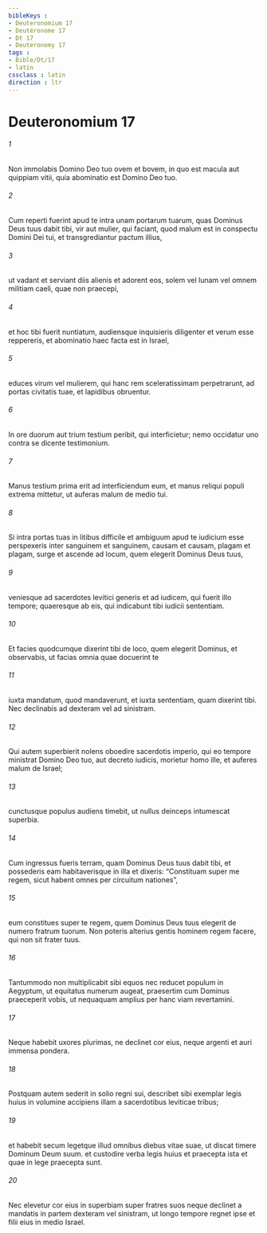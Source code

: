 ```yaml
---
bibleKeys : 
- Deuteronomium 17
- Deutéronome 17
- Dt 17
- Deuteronomy 17
tags : 
- Bible/Dt/17
- latin
cssclass : latin
direction : ltr
---
```


# Deuteronomium 17

###### 1
Non immolabis Domino Deo tuo ovem et bovem, in quo est macula aut quippiam vitii, quia abominatio est Domino Deo tuo.
###### 2
Cum reperti fuerint apud te intra unam portarum tuarum, quas Dominus Deus tuus dabit tibi, vir aut mulier, qui faciant, quod malum est in conspectu Domini Dei tui, et transgrediantur pactum illius, 
###### 3
ut vadant et serviant diis alienis et adorent eos, solem vel lunam vel omnem militiam caeli, quae non praecepi, 
###### 4
et hoc tibi fuerit nuntiatum, audiensque inquisieris diligenter et verum esse reppereris, et abominatio haec facta est in Israel, 
###### 5
educes virum vel mulierem, qui hanc rem sceleratissimam perpetrarunt, ad portas civitatis tuae, et lapidibus obruentur. 
###### 6
In ore duorum aut trium testium peribit, qui interficietur; nemo occidatur uno contra se dicente testimonium. 
###### 7
Manus testium prima erit ad interficiendum eum, et manus reliqui populi extrema mittetur, ut auferas malum de medio tui.
###### 8
Si intra portas tuas in litibus difficile et ambiguum apud te iudicium esse perspexeris inter sanguinem et sanguinem, causam et causam, plagam et plagam, surge et ascende ad locum, quem elegerit Dominus Deus tuus, 
###### 9
veniesque ad sacerdotes levitici generis et ad iudicem, qui fuerit illo tempore; quaeresque ab eis, qui indicabunt tibi iudicii sententiam. 
###### 10
Et facies quodcumque dixerint tibi de loco, quem elegerit Dominus, et observabis, ut facias omnia quae docuerint te 
###### 11
iuxta mandatum, quod mandaverunt, et iuxta sententiam, quam dixerint tibi. Nec declinabis ad dexteram vel ad sinistram. 
###### 12
Qui autem superbierit nolens oboedire sacerdotis imperio, qui eo tempore ministrat Domino Deo tuo, aut decreto iudicis, morietur homo ille, et auferes malum de Israel; 
###### 13
cunctusque populus audiens timebit, ut nullus deinceps intumescat superbia.
###### 14
Cum ingressus fueris terram, quam Dominus Deus tuus dabit tibi, et possederis eam habitaverisque in illa et dixeris: “Constituam super me regem, sicut habent omnes per circuitum nationes”, 
###### 15
eum constitues super te regem, quem Dominus Deus tuus elegerit de numero fratrum tuorum. Non poteris alterius gentis hominem regem facere, qui non sit frater tuus.
###### 16
Tantummodo non multiplicabit sibi equos nec reducet populum in Aegyptum, ut equitatus numerum augeat, praesertim cum Dominus praeceperit vobis, ut nequaquam amplius per hanc viam revertamini. 
###### 17
Neque habebit uxores plurimas, ne declinet cor eius, neque argenti et auri immensa pondera. 
###### 18
Postquam autem sederit in solio regni sui, describet sibi exemplar legis huius in volumine accipiens illam a sacerdotibus leviticae tribus; 
###### 19
et habebit secum legetque illud omnibus diebus vitae suae, ut discat timere Dominum Deum suum. et custodire verba legis huius et praecepta ista et quae in lege praecepta sunt. 
###### 20
Nec elevetur cor eius in superbiam super fratres suos neque declinet a mandatis in partem dexteram vel sinistram, ut longo tempore regnet ipse et filii eius in medio Israel.
